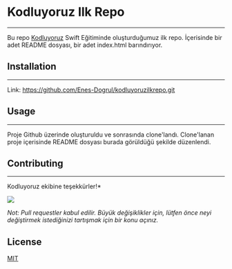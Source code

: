 # **Kodluyoruz Ilk Repo**
-------------------------------------
Bu repo [Kodluyoruz](kodluyoruz.org) Swift Eğitiminde oluşturduğumuz ilk repo. İçerisinde bir adet README dosyası, bir adet index.html barındırıyor. 
## **Installation**
----------------------------------------
Link: https://github.com/Enes-Dogrul/kodluyoruzilkrepo.git 
## **Usage**
-----------------------------------------
Proje Github üzerinde oluşturuldu ve sonrasında clone'landı. Clone'lanan proje içerisinde README dosyası burada görüldüğü şekilde düzenlendi. 
## **Contributing**
--------------------------------------------------
Kodluyoruz ekibine teşekkürler!*

![](https://media-exp1.licdn.com/dms/image/C4D1BAQEGoWyZ5wun2g/company-background_10000/0/1652169602399?e=1663772400&v=beta&t=MWxIGJ9ahRHWjOeXjgz7ocZ4Cw5jiBO74U2SU1_uNVY)

*Not: Pull requestler kabul edilir. Büyük değişiklikler için, lütfen önce neyi değiştirmek istediğinizi tartışmak için bir konu açınız.*
## **License**
[MIT](https://choosealicense.com/licenses/mit/)
